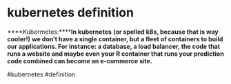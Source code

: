 # kubernetes definition
****Kubermetes:******In kubernetes** __(or spelled k8s, because that is way cooler!)__ **we don’t have a single container, but a fleet of containers to build our applications. For instance: a database, a load balancer, the code that runs a website and maybe even your R container that runs your prediction code combined can become an e-commerce site.**

#kubernetes
#definition 
